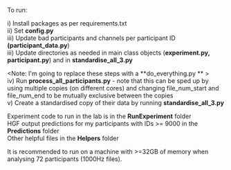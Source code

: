 To run:  

i) Install packages as per requirements.txt  
ii) Set **config.py**  
iii) Update bad participants and channels per participant ID **(participant_data.py**)  
iii) Update directories as needed in main class objects (**experiment.py, participant.py**) and in **standardise_all_3.py**    

<Note: I'm going to replace these steps with a **do_everything.py ** >  
iv) Run **process_all_participants.py**  - note that this can be sped up by using multiple copies (on different cores) and changing file_num_start and file_num_end to be mutually exclusive between the copies  
v) Create a standardised copy of their data by running **standardise_all_3.py**  


Experiment code to run in the lab is in the **RunExperiment** folder  
HGF output predictions for my participants with IDs >= 9000 in the **Predictions** folder  
Other helpful files in the **Helpers** folder  
  
It is recommended to run on a machine with >=32GB of memory when analysing 72 participants (1000Hz files).  


